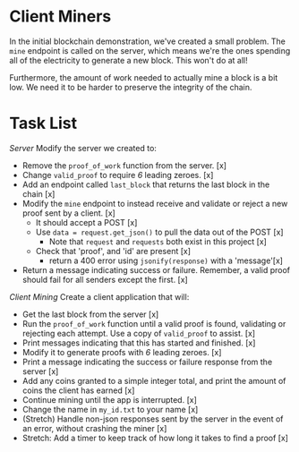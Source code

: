 # Client Miners

In the initial blockchain demonstration, we've created a small problem.  The `mine` endpoint is called on the server, which means we're the ones spending all of the electricity to generate a new block.  This won't do at all!

Furthermore, the amount of work needed to actually mine a block is a bit low.  We need it to be harder to preserve the integrity of the chain.


# Task List

*Server*
Modify the server we created to:
* Remove the `proof_of_work` function from the server. [x]
* Change `valid_proof` to require *6* leading zeroes. [x]
* Add an endpoint called `last_block` that returns the last block in the chain [x]
* Modify the `mine` endpoint to instead receive and validate or reject a new proof sent by a client. [x]
    * It should accept a POST [x]
    * Use `data = request.get_json()` to pull the data out of the POST [x]
        * Note that `request` and `requests` both exist in this project [x]
    * Check that 'proof', and 'id' are present [x]
        * return a 400 error using `jsonify(response)` with a 'message'[x]
* Return a message indicating success or failure.  Remember, a valid proof should fail for all senders except the first. [x]

*Client Mining*
Create a client application that will:
* Get the last block from the server [x]
* Run the `proof_of_work` function until a valid proof is found, validating or rejecting each attempt.  Use a copy of `valid_proof` to assist. [x]
* Print messages indicating that this has started and finished. [x]
* Modify it to generate proofs with *6* leading zeroes. [x]
* Print a message indicating the success or failure response from the server [x]
* Add any coins granted to a simple integer total, and print the amount of coins the client has earned [x]
* Continue mining until the app is interrupted. [x]
* Change the name in `my_id.txt` to your name [x]
* (Stretch) Handle non-json responses sent by the server in the event of an error, without crashing the miner [x]
* Stretch: Add a timer to keep track of how long it takes to find a proof [x]

